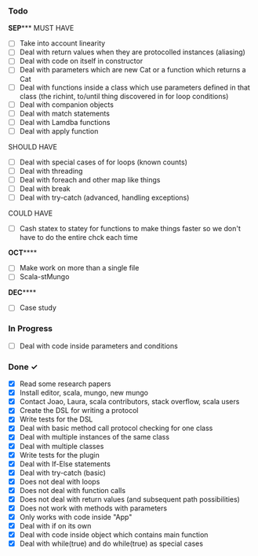 


### Todo
************SEP***************
MUST HAVE
- [ ] Take into account linearity
- [ ] Deal with return values when they are protocolled instances (aliasing)
- [ ] Deal with code on itself in constructor
- [ ] Deal with parameters which are new Cat or a function which returns a Cat
- [ ] Deal with functions inside a class which use parameters defined in that class (the richint, to/until thing discovered in for loop conditions)
- [ ] Deal with companion objects
- [ ] Deal with match statements
- [ ] Deal with Lamdba functions
- [ ] Deal with apply function

SHOULD HAVE
- [ ] Deal with special cases of for loops (known counts)
- [ ] Deal with threading
- [ ] Deal with foreach and other map like things
- [ ] Deal with break
- [ ] Deal with try-catch (advanced, handling exceptions)

COULD HAVE
- [ ] Cash statex to statey for functions to make things faster so we don't have to do the entire chck each time 


************OCT****************
- [ ] Make work on more than a single file
- [ ] Scala-stMungo

************DEC****************
- [ ] Case study 

### In Progress

- [ ] Deal with code inside parameters and conditions

### Done ✓

- [x] Read some research papers
- [x] Install editor, scala, mungo, new mungo
- [x] Contact Joao, Laura, scala contributors, stack overflow, scala users
- [x] Create the DSL for writing a protocol
- [x] Write tests for the DSL
- [x] Deal with basic method call protocol checking for one class
- [x] Deal with multiple instances of the same class
- [x] Deal with multiple classes
- [x] Write tests for the plugin
- [x] Deal with If-Else statements 
- [x] Deal with try-catch (basic)
- [x] Does not deal with loops
- [x] Does not deal with function calls
- [x] Does not deal with return values (and subsequent path possibilities)
- [x] Does not work with methods with parameters
- [x] Only works with code inside "App"
- [x] Deal with if on its own
- [x] Deal with code inside object which contains main function 
- [x] Deal with while(true) and do while(true) as special cases